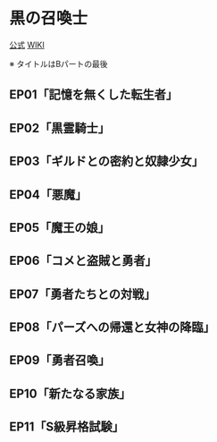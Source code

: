# 黒の召喚士

[公式](https://kuronoshokanshi.com/) 
[WIKI](https://ja.wikipedia.org/wiki/%E9%BB%92%E3%81%AE%E5%8F%AC%E5%96%9A%E5%A3%AB) 

※ タイトルはBパートの最後

## EP01「記憶を無くした転生者」

## EP02「黒霊騎士」

## EP03「ギルドとの密約と奴隷少女」

## EP04「悪魔」

## EP05「魔王の娘」

## EP06「コメと盗賊と勇者」

## EP07「勇者たちとの対戦」

## EP08「パーズへの帰還と女神の降臨」

## EP09「勇者召喚」

## EP10「新たなる家族」

## EP11「S級昇格試験」
